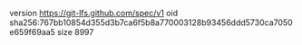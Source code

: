 version https://git-lfs.github.com/spec/v1
oid sha256:767bb10854d355d3b7ca6f5b8a770003128b93456ddd5730ca7050e659f69aa5
size 8997

